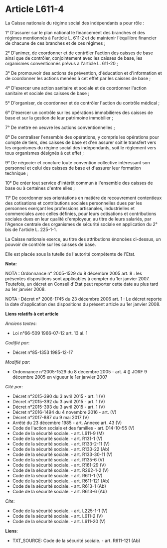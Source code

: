 # Article L611-4

La Caisse nationale du régime social des indépendants a pour rôle : 

1° D'assurer sur le plan national le financement des branches et des régimes mentionnés à l'article L. 611-2 et de maintenir
l'équilibre financier de chacune de ces branches et de ces régimes ; 

2° D'animer, de coordonner et de contrôler l'action des caisses de base ainsi que de contrôler, conjointement avec les
caisses de base, les organismes conventionnés prévus à l'article L. 611-20 ; 

3° De promouvoir des actions de prévention, d'éducation et d'information et de coordonner les actions menées à cet effet par
les caisses de base ; 

4° D'exercer une action sanitaire et sociale et de coordonner l'action sanitaire et sociale des caisses de base ; 

5° D'organiser, de coordonner et de contrôler l'action du contrôle médical ; 

6° D'exercer un contrôle sur les opérations immobilières des caisses de base et sur la gestion de leur patrimoine
immobilier ; 

7° De mettre en oeuvre les actions conventionnelles ; 

8° De centraliser l'ensemble des opérations, y compris les opérations pour compte de tiers, des caisses de base et d'en
assurer soit le transfert vers les organismes du régime social des indépendants, soit le règlement vers tous organismes
désignés à cet effet ; 

9° De négocier et conclure toute convention collective intéressant son personnel et celui des caisses de base et d'assurer
leur formation technique ; 

10° De créer tout service d'intérêt commun à l'ensemble des caisses de base ou à certaines d'entre elles ; 

11° De coordonner ses orientations en matière de recouvrement contentieux des cotisations et contributions sociales
personnelles dues par les personnes exerçant les professions artisanales, industrielles et commerciales avec celles définies,
pour leurs cotisations et contributions sociales dues en leur qualité d'employeur, au titre de leurs salariés, par l'Agence
centrale des organismes de sécurité sociale en application du 2° bis de l'article L. 225-1-1. 

La Caisse nationale exerce, au titre des attributions énoncées ci-dessus, un pouvoir de contrôle sur les caisses de base. 

Elle est placée sous la tutelle de l'autorité compétente de l'Etat.

**Nota:**

NOTA : Ordonnance n° 2005-1529 du 8 décembre 2005 art. 8 : les présentes dispositions sont applicables à compter du 1er
janvier 2007. Toutefois, un décret en Conseil d'Etat peut reporter cette date au plus tard au 1er janvier 2008.

NOTA : Décret n° 2006-1745 du 23 décembre 2006 art. 1 : Le décret reporte la date d'application des dispositions du présent
article au 1er janvier 2008.

**Liens relatifs à cet article**

_Anciens textes_:

  - Loi n°66-509 1966-07-12 art. 13 al. 1

_Codifié par_:

  - Décret n°85-1353 1985-12-17

_Modifié par_:

  - Ordonnance n°2005-1529 du 8 décembre 2005 - art. 4 () JORF 9 décembre 2005 en vigueur le 1er janvier 2007

_Cité par_:

  - Décret n°2015-390 du 3 avril 2015 - art. 1 (V)
  - Décret n°2015-392 du 3 avril 2015 - art. 1 (V)
  - Décret n°2015-393 du 3 avril 2015 - art. 1 (V)
  - Décret n°2016-1494 du 4 novembre 2016 - art. (V)
  - Décret n°2017-887 du 9 mai 2017 (V)
  - Arrêté du 23 décembre 1985 - art. Annexe art. 43 (V)
  - Code de l'action sociale et des familles - art. D14-10-55 (V)
  - Code de la sécurité sociale. - art. L611-9 (M)
  - Code de la sécurité sociale. - art. R131-1 (V)
  - Code de la sécurité sociale. - art. R133-2-11 (V)
  - Code de la sécurité sociale. - art. R133-22 (Ab)
  - Code de la sécurité sociale. - art. R133-30-11 (V)
  - Code de la sécurité sociale. - art. R135-6 (V)
  - Code de la sécurité sociale. - art. R161-29 (V)
  - Code de la sécurité sociale. - art. R262-1-2 (V)
  - Code de la sécurité sociale. - art. R611-1 (V)
  - Code de la sécurité sociale. - art. R611-121 (Ab)
  - Code de la sécurité sociale. - art. R613-1 (Ab)
  - Code de la sécurité sociale. - art. R613-6 (Ab)

_Cite_:

  - Code de la sécurité sociale. - art. L225-1-1 (V)
  - Code de la sécurité sociale. - art. L611-2 (V)
  - Code de la sécurité sociale. - art. L611-20 (V)

**Liens**:

  - TXT_SOURCE: Code de la sécurité sociale. - art. R611-121 (Ab)
